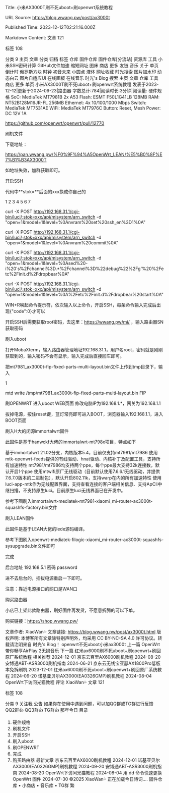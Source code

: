 Title: 小米AX3000T刷不死uboot+刷openwrt系统教程

URL Source: https://blog.wwang.pw/post/ax3000t

Published Time: 2023-12-12T02:21:16.000Z

Markdown Content:
文章
121
	
标签
108
	
分类
9
 主页
 文章
 分类
 归档
 标签
 仓库
 固件仓库
 固件仓库[分流站]
 资源库
 工具
 小米SSH密码计算
 GitHub文件加速
 缩短网址
 图床
 商店
 更多
 友链
 音乐
 关于
 单页
 倒计时
 俄罗斯方块
 时钟
 初音未来
 小圆点
 液体
 网址收藏
 时光搜索
 图片加水印
 动态白云
 图片自适应UI
 在线画板
 在线音乐
时光's Blog
 搜索 主页 文章 仓库 工具 商店 更多 单页
小米AX3000T刷不死uboot+刷openwrt系统教程
发表于2023-12-12|更新于2024-09-23|路由器
字数总计:784|阅读时长:3分钟|阅读量:
硬件规格
SoC: MediaTek MT7981B 2x A53
Flash: ESMT F50L1G41LB 128MB
RAM: NT52B128M16JR-FL 256MB
Ethernet: 4x 10/100/1000 Mbps
Switch: MediaTek MT7531AE
WiFi: MediaTek MT7976C
Button: Reset, Mesh
Power: DC 12V 1A

https://github.com/openwrt/openwrt/pull/12770

刷机文件

下载地址：

https://pan.wwang.pw/%F0%9F%94%A5OpenWrt_LEAN/%E5%B0%8F%E7%B1%B3AX3000T

如地址失效，加群获取即可。

开启SSH

代码中**stok=**后面的xxx换成你自己的

1
2
3
4
5
6
7

	
curl -X POST http://192.168.31.1/cgi-bin/luci/;stok=xxx/api/misystem/arn_switch -d "open=1&model=1&level=%0Anvram%20set%20ssh_en%3D1%0A"

curl -X POST http://192.168.31.1/cgi-bin/luci/;stok=xxx/api/misystem/arn_switch -d "open=1&model=1&level=%0Anvram%20commit%0A"

curl -X POST http://192.168.31.1/cgi-bin/luci/;stok=xxx/api/misystem/arn_switch -d "open=1&model=1&level=%0Ased%20-i%20's%2Fchannel%3D.*%2Fchannel%3D%22debug%22%2Fg'%20%2Fetc%2Finit.d%2Fdropbear%0A"

curl -X POST http://192.168.31.1/cgi-bin/luci/;stok=xxx/api/misystem/arn_switch -d "open=1&model=1&level=%0A%2Fetc%2Finit.d%2Fdropbear%20start%0A"


WIN+R唤起命令提示符，依次输入以上命令，开启SSH，每条命令输入完成后出现{"code":0}才可以

开启SSH后需要获取root密码，去这里：https://wwang.pw/mi/ ，输入路由器SN获取密码

刷入uboot

打开MobaXterm，输入路由器管理地址192.168.31.1，用户名root，密码就是刚刚获取到的，输入密码不会有显示，输入完成后直接回车即可。

把mt7981_ax3000t-fip-fixed-parts-multi-layout.bin文件上传到tmp目录下，输入

1

	
mtd write /tmp/mt7981_ax3000t-fip-fixed-parts-multi-layout.bin FIP


刷OPENWRT
进入uboot WEB页面
修改电脑IP为192.168.1.*，网关为192.168.1.1

拔掉电源，按住reset键，蓝灯常亮即可进入BOOT，浏览器输入192.168.1.1，进入BOOT页面

刷入H大的闭源immortalwrt固件

此固件是基于hanwckf大佬的immortalwrt-mt798x项目，特点如下

基于immortalwrt 21.02分支，内核版本5.4，目前仅支持mt7981/mt7986
使用mtk-openwrt-feeds提供的有线驱动、hnat驱动、内核补丁及配置工具，支持所有加速特性
mt7981/mt7986均支持两个ppe，每个ppe最大支持32k连接数，默认开启1个ppe
使用mtwifi原厂无线驱动（目前默认使用7.6.6.1无线驱动，并提供7.6.7.0版本的二进制包），默认开启802.11k，支持warp在内的所有加速特性
使用luci-app-mtk作为无线配置界面，支持查看连接的客户端相关信息、支持ApCli中继扫描，不支持原生luci。目前原生luci无线界面已在开发中。

参考下图刷入immortalwrt-mediatek-mt7981-xiaomi_mi-router-ax3000t-squashfs-factory.bin文件

刷入LEAN固件

此固件是基于LEAN大佬的lede源码编译。

参考下图刷入openwrt-mediatek-filogic-xiaomi_mi-router-ax3000t-squashfs-sysupgrade.bin文件即可

完成

后台地址 192.168.5.1 密码 password

进不去后台的，插拔电源重启一下即可。

注意：靠近电源接口的网口是WAN口

购买路由器

小店已上架此款路由器，刷好固件再发货，不愿意折腾的可以下单。

购买链接：https://shop.wwang.pw/

文章作者: XiaoWan💦
文章链接: https://blog.wwang.pw/post/ax3000t.html
版权声明: 本博客所有文章除特别声明外，均采用 CC BY-NC-SA 4.0 许可协议。转载请注明来自 时光's Blog！
openwrt不死uboot小米ax3000t
上一篇
OpenWrt带你畅享AirPlay 2无损音乐
下一篇
红米ax6000刷不死uboot+刷openwrt+刷回原厂系统教程
相关推荐
 2024-12-01
京东云百里AX6000刷机教程
 2024-08-20
安博通ABT-ASR3000刷机指南
 2024-06-21
京东云无线宝亚瑟AX1800Pro低版本免拆刷机
 2023-12-01
红米ax6000刷不死uboot+刷openwrt+刷回原厂系统教程
 2024-09-20
诺基亚贝尔AX3000(EA0326GMP)刷机教程
 2024-08-04
OpenWrt下访问光猫教程
 评论
XiaoWan💦
文章
121
	
标签
108
	
分类
9
关注我
公告
如果你在使用中遇到问题，可以加QQ群或TG群进行反馈
QQ2群👍 QQ3群👍 TG群👍
那年今日
目录
1. 硬件规格
2. 刷机文件
3. 开启SSH
4. 刷入uboot
5. 刷OPENWRT
6. 完成
7. 购买路由器
最新文章
京东云百里AX6000刷机教程
2024-12-01
诺基亚贝尔AX3000(EA0326GMP)刷机教程
2024-09-20
安博通ABT-ASR3000刷机指南
2024-08-20
OpenWrt下访问光猫教程
2024-08-04
用 dd 命令快速更换 OpenWrt 固件
2024-07-30
©2025  XiaoWan💦
正在加载今日诗词....
 固件仓库 •  小商店 •  音乐库 •  TG群
繁
